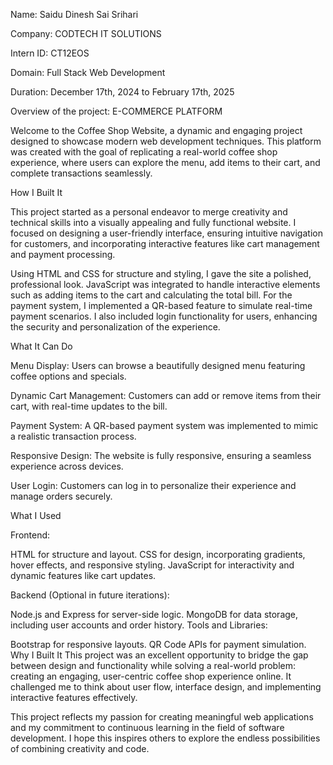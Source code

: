 Name: Saidu Dinesh Sai Srihari

Company: CODTECH IT SOLUTIONS

Intern ID: CT12EOS 

Domain: Full Stack Web Development

Duration: December 17th, 2024 to February 17th, 2025

Overview of the project: E-COMMERCE PLATFORM 

Welcome to the Coffee Shop Website, a dynamic and engaging project designed to showcase modern web development techniques. This platform was created with the goal of replicating a real-world coffee shop experience, where users can explore the menu, add items to their cart, and complete transactions seamlessly.

How I Built It

This project started as a personal endeavor to merge creativity and technical skills into a visually appealing and fully functional website. I focused on designing a user-friendly interface, ensuring intuitive navigation for customers, and incorporating interactive features like cart management and payment processing.

Using HTML and CSS for structure and styling, I gave the site a polished, professional look. JavaScript was integrated to handle interactive elements such as adding items to the cart and calculating the total bill. For the payment system, I implemented a QR-based feature to simulate real-time payment scenarios. I also included login functionality for users, enhancing the security and personalization of the experience.

What It Can Do

Menu Display: Users can browse a beautifully designed menu featuring coffee options and specials.

Dynamic Cart Management: Customers can add or remove items from their cart, with real-time updates to the bill.

Payment System: A QR-based payment system was implemented to mimic a realistic transaction process.

Responsive Design: The website is fully responsive, ensuring a seamless experience across devices.

User Login: Customers can log in to personalize their experience and manage orders securely.

What I Used

Frontend:

HTML for structure and layout.
CSS for design, incorporating gradients, hover effects, and responsive styling.
JavaScript for interactivity and dynamic features like cart updates.

Backend (Optional in future iterations):

Node.js and Express for server-side logic.
MongoDB for data storage, including user accounts and order history.
Tools and Libraries:

Bootstrap for responsive layouts.
QR Code APIs for payment simulation.
Why I Built It
This project was an excellent opportunity to bridge the gap between design and functionality while solving a real-world problem: creating an engaging, user-centric coffee shop experience online. It challenged me to think about user flow, interface design, and implementing interactive features effectively.

This project reflects my passion for creating meaningful web applications and my commitment to continuous learning in the field of software development. I hope this inspires others to explore the endless possibilities of combining creativity and code.
